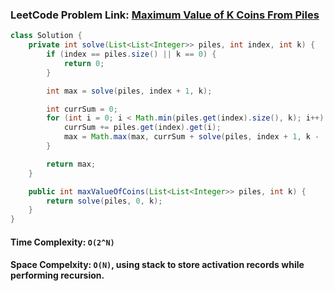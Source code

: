 ### LeetCode Problem Link: [Maximum Value of K Coins From Piles](https://leetcode.com/problems/maximum-value-of-k-coins-from-piles/)

```java
class Solution {
    private int solve(List<List<Integer>> piles, int index, int k) {
        if (index == piles.size() || k == 0) {
            return 0;
        }

        int max = solve(piles, index + 1, k);

        int currSum = 0;
        for (int i = 0; i < Math.min(piles.get(index).size(), k); i++) {
            currSum += piles.get(index).get(i);
            max = Math.max(max, currSum + solve(piles, index + 1, k - (i + 1)));
        }

        return max;
    }

    public int maxValueOfCoins(List<List<Integer>> piles, int k) {
        return solve(piles, 0, k);
    }
}
```

#### Time Complexity: `O(2^N)`

#### Space Compelxity: `O(N)`, using stack to store activation records while performing recursion.
